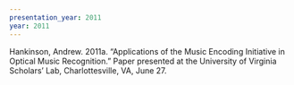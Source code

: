 ```yaml
---
presentation_year: 2011
year: 2011
---
```


Hankinson, Andrew. 2011a. “Applications of the Music Encoding Initiative in Optical Music Recognition.” Paper presented at the University of Virginia Scholars’ Lab, Charlottesville, VA, June 27.